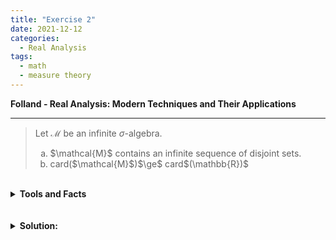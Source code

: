 ```yaml
---
title: "Exercise 2"
date: 2021-12-12
categories:
  - Real Analysis
tags:
  - math
  - measure theory
---
```


**Folland - Real Analysis: Modern Techniques and Their Applications** 

---

>Let $\mathcal{M}$ be an infinite $\sigma$-algebra.
><ol type = "a">
>  <li>$\mathcal{M}$ contains an infinite sequence of disjoint sets.</li>
>  <li>card($\mathcal{M}$)$\ge$ card$(\mathbb{R})$</li>
></ol>

<br />
<details markdown="1">
  <summary><strong>Tools and Facts</strong></summary>
<ol>
  <li>
    <em>Folland (p21)</em>: We define a <strong>$\sigma$-algebra</strong> on a nonempty set $X$, is a non empty collection, $\mathcal{M}$, of subsets of $X$ such that $\mathcal{M}$ is closed under complement and countable union.
  </li>
  
  <br>
  
  <li>
    Let $\mathcal M$ be a $\sigma$-algebra on a set $X$ and let $\varnothing \neq F\subseteq X$ ($E$ is not necessarily contained in $\mathcal M$). Then the collection of sets
    $$
      \mathcal M' := \{E\cap F: E\in \mathcal M\}
    $$
    is a $\sigma$-algebra on $F$.
    <details><summary>Proof</summary>
      Let $E\cap F \in \mathcal M'$. Then taking the complement with respect to $F$, we have
      $$
      \begin{align*}
        (E\cap F)^c &= E^{c}\cup F^c =E^c \cup \varnothing = E^{c_X} \cap F \in \mathcal M'
      \end{align*}
      $$
      where $E^{c_X}$ denotes the complement of $E$ taken with respect to $X$. Next, consider $(E_j\cap F)_1^\infty \subset \mathcal M'$. Then we see that
      $$
        \bigcup_{j=1}^\infty E_j\cap F = \left(\bigcup_{j=1}^\infty E_j\right)\cap F \in \M'
      $$
      since $\bigcup_1^\infty E_j \in \mathcal M.$ Thus, $\mathcal M'$ is indeed a $\sigma$-algebra over $F$.      
    </details>
  </li>
  
</ol>
</details>  
<br />





<br />
<details markdown="1">
  <summary><strong>Solution: </strong></summary>
  
  **(a)** Suppose that $\mathcal{M}$ is an infinite $\sigma$-algebra on a set $X$. Then, we know that there must exist some $E_1\in\mathcal{M}$ such that $\varnothing \subsetneq E_1\subsetneq X$. It must be that either 
  $$
    \mathcal{M}_1 = \{E \cap E_1 : E\in \mathcal{M}\} \quad \text{ or } \quad \mathcal{M}_1' =\{E\cap E_1^c: E\in \mathcal{M}\}
  $$
  is infinite; otherwise, if both are finite, then since
  $$
  \mathcal{M} \subseteq \{A\cup A': A\in \mathcal M, A' \in \mathcal{M}'\}
  $$
  we have that card$(\mathcal{M}) \le$ card$( \{ A\cup A': A\in \mathcal M, A' \in \mathcal{M}' \} ) \le$ card$(\mathcal{M}) \cdot$card$(\mathcal{M}')$ which is finite, contradicting that $\mathcal{M}$ is infinite.

  Next, without loss of generality, suppose that $\mathcal{M}_1 = \{E\cap E_1: E\in \mathcal M\}$ is infinite. We know by (2) above that $\mathcal M_1$ is a $\sigma$-algebra over $E_1$. Thus, we have that $E_1^c$ is disjoint to every set contained in $\mathcal M_1$. 

  Continuing, since $\mathcal M_1$ is an infinite $\sigma$-algebra, we may again, without loss of generality, pick some $\varnothing \subsetneq E_2 \subsetneq E_1$ such that $\mathcal M_2 = \{E \cap E_2: E\in \mathcal M_1\}$ is an infinite $\sigma$-algebra. Moreover, $E_2^c\cap E_1$ is disjoint from every set contained in $\mathcal M_2$ as well as disjoint to $E_1^c$.

  Thus, by induction, we produce a sequence of disjoint sets contained in $\mathcal M$:
  $$
    E_1^c, E_2^c\cap E_1, E_3^c\cap E_2, \dots, 
  $$


**(b)** We first note that card$(2^\mathbb{N}) = $ card$(\mathbb{R})$. Let $\mathcal M$ be an infinite $\sigma$-algebra. Then by (a), we have that there exists a disjoint sequence $(E_j)_1^\infty$ of sets contained in $\mathcal M$. We'll also further assume that $\varnothing$ is not a member of $(E_j)_1^\infty$. Now let us define the map $\varphi:2^\mathbb{N} \to \mathcal M$ by
$$
  \varphi(S) = \bigcup_{i \in S}E_i
$$
Then if $\varphi(S) = \varphi(S')$, it must be that $S=S'$ since $(E_j)_1^\infty$ is a disjoint sequence. Thus, $\varphi$ is injective, so it must be that card$(2^\mathbb{N})\le $ card$(\mathcal M)$.

</details>  
<br />

